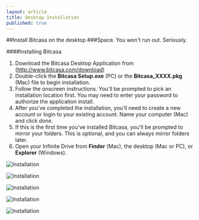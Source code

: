 ```yaml
---
layout: article
title: Desktop Installation
published: true
---
```


##Install Bitcasa on the desktop
###Space. You won't run out. Seriously. 

####Installing Bitcasa 

1. Download the Bitcasa Desktop Application from (http://www.bitcasa.com/download)
2. Double-click the **Bitcasa Setup.exe** (PC) or the **Bitcasa_XXXX.pkg** (Mac) file to begin installation. 
3. Follow the onscreen instructions. You'll be prompted to pick an installation location first. You may need to enter your password  to authorize the application install. 
4. After you've completed the installation, you'll need to create a new account or login to your existing account. Name your computer (Mac) and click *done*.
5. If this is the first time you've installed Bitcasa, you'll be prompted to mirror your folders. This is optional, and you can always mirror folders later. 
6. Open your Infinite Drive from **Finder** (Mac), the desktop (Mac or PC), or **Explorer** (Windows). 

![Installation](http://f.cl.ly/items/1Z2l0w0v1w1V2H0z3v3e/account.png "Accounts")

![Installation](http://f.cl.ly/items/2C2w3o2U0i0h2w110D0G/create.png "Name your computer")

![Installation](http://f.cl.ly/items/120N3L2k0c462L3K1k2G/name.png "Create an account")

![Installation](http://f.cl.ly/items/3K1L2m1u2V2t1t3y263s/mirror_folders.png "Mirror your files!")

![Installation](http://f.cl.ly/items/413F3j1y3q2O1M38202n/finder.png "Open the Infinite Drive")









